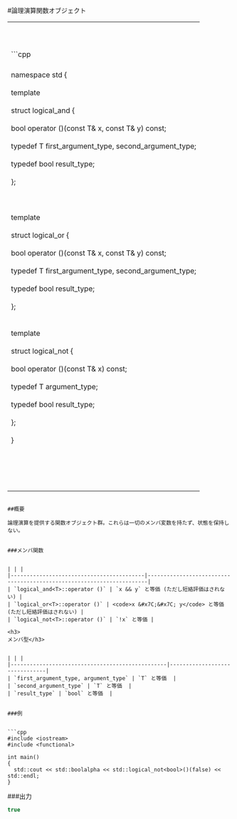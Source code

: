 #論理演算関数オブジェクト

| |
|---------------------------------------------------------------------------------------------------------------------------------------------------------------------------------------------------------------------------------------------------------------------------------------------------------------------------------------------------------------------------------------------------------------------------------------------------------------------------------------------------------------------------------------------------------------------------------------------------------------------------------------------------------------------------------------------------------------------------------------------------------------------------------------------------------------------------------------------------------------------------------------------------------------------------------------|
|<br/><br/><br/>```cpp
<br/>namespace std {<br/><br/>  template <typename T><br/><br/>  struct logical_and {<br/><br/>    bool operator ()(const T& x, const T& y) const;<br/><br/>    typedef T first_argument_type, second_argument_type;<br/><br/>    typedef bool result_type;<br/><br/>  };<br/><br/><br/><br/>  template <typename T><br/><br/>  struct logical_or {<br/><br/>    bool operator ()(const T& x, const T& y) const;<br/><br/>    typedef T first_argument_type, second_argument_type;<br/><br/>    typedef bool result_type;<br/><br/>  };<br/><br/><br/>  template <typename T><br/><br/>  struct logical_not {<br/><br/>    bool operator ()(const T& x) const;<br/><br/>    typedef T argument_type;<br/><br/>    typedef bool result_type;<br/><br/>  };<br/><br/>}<br/><br/><br/><br/><br/><br/> |
```

##概要

論理演算を提供する関数オブジェクト群。これらは一切のメンバ変数を持たず、状態を保持しない。


###メンバ関数


| | |
|------------------------------------------|----------------------------------------------------------------------|
| `logical_and<T>::operator ()` | `x && y` と等価 (ただし短絡評価はされない) |
| `logical_or<T>::operator ()` | <code>x &#x7C;&#x7C; y</code> と等価 (ただし短絡評価はされない) |
| `logical_not<T>::operator ()` | `!x` と等価 |

<h3>
メンバ型</h3>


| | |
|-------------------------------------------------|-------------------------------|
| `first_argument_type, argument_type` | `T` と等価  |
| `second_argument_type` | `T` と等価  |
| `result_type` | `bool` と等価  |


###例


```cpp
#include <iostream>
#include <functional>

int main()
{
  std::cout << std::boolalpha << std::logical_not<bool>()(false) << std::endl;
}
```

###出力

```cpp
true
```
